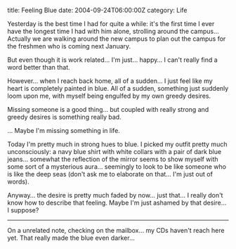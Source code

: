 title: Feeling Blue
date: 2004-09-24T06:00:00Z
category: Life

Yesterday is the best time I had for quite a while: it's the first time I ever have the longest time I had with him alone, strolling around the campus… Actually we are walking around the new campus to plan out the campus for the freshmen who is coming next January.

But even though it is work related… I'm just… happy… I can't really find a word better than that.

However… when I reach back home, all of a sudden… I just feel like my heart is completely painted in blue. All of a sudden, something just suddenly loom upon me, with myself being engulfed by my own greedy desires.

Missing someone is a good thing… but coupled with really strong and greedy desires is something really bad.

… Maybe I'm missing something in life.

Today I'm pretty much in strong hues to blue. I picked my outfit pretty much unconsciously: a navy blue shirt with white collars with a pair of dark blue jeans… somewhat the reflection of the mirror seems to show myself with some sort of a mysterious aura… seemingly to look to be like someone who is like the deep seas (don't ask me to elaborate on that… I'm just out of words).

Anyway… the desire is pretty much faded by now… just that… I really don't know how to describe that feeling. Maybe I'm just ashamed by that desire… I suppose?

---

On a unrelated note, checking on the mailbox… my CDs haven't reach here yet. That really made the blue even darker…
